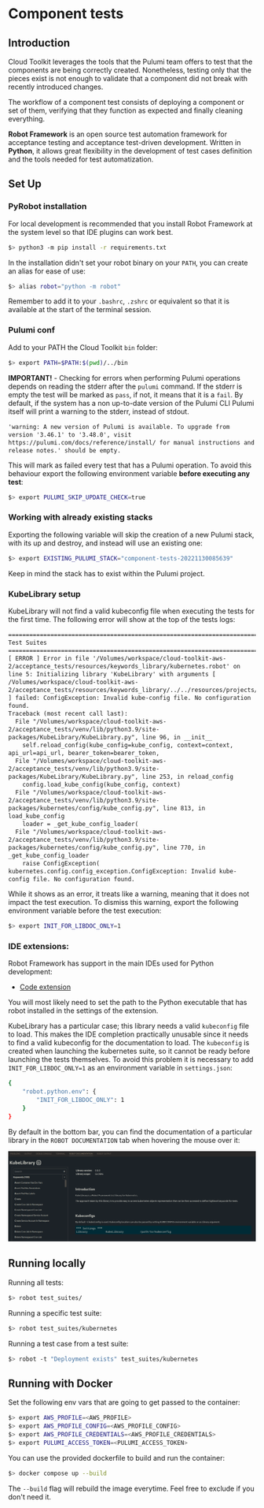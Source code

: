 # Component tests

## Introduction

Cloud Toolkit leverages the tools that the Pulumi team offers to test that the components are being correctly created. Nonetheless, testing only that the pieces exist is not enough to validate that a component did not break with recently introduced changes.

The workflow of a component test consists of deploying a component or set of them, verifying that they function as expected and finally cleaning everything.

**Robot Framework** is an open source test automation framework for acceptance testing and acceptance test-driven development. Written in **Python**, it allows great flexibility in the development of test cases definition and the tools needed for test automatization.

## Set Up

### PyRobot installation

For local development is recommended that you install Robot Framework at the system level so that IDE plugins can work best.

```bash
$> python3 -m pip install -r requirements.txt
```

In the installation didn't set your robot binary on your `PATH`, you can create an alias for ease of use:

```bash
$> alias robot="python -m robot"
```

Remember to add it to your `.bashrc`, `.zshrc` or equivalent so that it is available at the start of the terminal session.

### Pulumi conf

Add to your PATH the Cloud Toolkit `bin` folder:

```bash
$> export PATH=$PATH:$(pwd)/../bin
```

**IMPORTANT!** - Checking for errors when performing Pulumi operations depends on reading the stderr after the `pulumi` command. If the stderr is empty the test will be marked as `pass`, if not, it means that it is a `fail`.
By default, if the system has a non up-to-date version of the Pulumi CLI Pulumi itself will print a warning to the stderr, instead of stdout. 

```
'warning: A new version of Pulumi is available. To upgrade from version '3.46.1' to '3.48.0', visit https://pulumi.com/docs/reference/install/ for manual instructions and release notes.' should be empty.
```

This will mark as failed every test that has a Pulumi operation. To avoid this behaviour export the following environment variable **before executing any test**:

```bash
$> export PULUMI_SKIP_UPDATE_CHECK=true
```

### Working with already existing stacks

Exporting the following variable will skip the creation of a new Pulumi stack, with its up and destroy, and instead will use an existing one:

```bash
$> export EXISTING_PULUMI_STACK="component-tests-20221130085639"
```

Keep in mind the stack has to exist within the Pulumi project.

### KubeLibrary setup

KubeLibrary will not find a valid kubeconfig file when executing the tests for the first time. The following error will show at the top of the tests logs:

```
==============================================================================
Test Suites
==============================================================================
[ ERROR ] Error in file '/Volumes/workspace/cloud-toolkit-aws-2/acceptance_tests/resources/keywords_library/kubernetes.robot' on line 5: Initializing library 'KubeLibrary' with arguments [ /Volumes/workspace/cloud-toolkit-aws-2/acceptance_tests/resources/keywords_library/../../resources/projects/kubernetes/kubeconfig ] failed: ConfigException: Invalid kube-config file. No configuration found.
Traceback (most recent call last):
  File "/Volumes/workspace/cloud-toolkit-aws-2/acceptance_tests/venv/lib/python3.9/site-packages/KubeLibrary/KubeLibrary.py", line 96, in __init__
    self.reload_config(kube_config=kube_config, context=context, api_url=api_url, bearer_token=bearer_token,
  File "/Volumes/workspace/cloud-toolkit-aws-2/acceptance_tests/venv/lib/python3.9/site-packages/KubeLibrary/KubeLibrary.py", line 253, in reload_config
    config.load_kube_config(kube_config, context)
  File "/Volumes/workspace/cloud-toolkit-aws-2/acceptance_tests/venv/lib/python3.9/site-packages/kubernetes/config/kube_config.py", line 813, in load_kube_config
    loader = _get_kube_config_loader(
  File "/Volumes/workspace/cloud-toolkit-aws-2/acceptance_tests/venv/lib/python3.9/site-packages/kubernetes/config/kube_config.py", line 770, in _get_kube_config_loader
    raise ConfigException(
kubernetes.config.config_exception.ConfigException: Invalid kube-config file. No configuration found.
```

While it shows as an error, it treats like a warning, meaning that it does not impact the test execution. To dismiss this warning, export the following environment variable before the test execution:

```bash
$> export INIT_FOR_LIBDOC_ONLY=1
```

### IDE extensions:

Robot Framework has support in the main IDEs used for Python development:

* [Code extension](https://open-vsx.org/extension/robocorp/robotframework-lsp)

You will most likely need to set the path to the Python executable that has robot installed in the settings of the extension.

KubeLibrary has a particular case; this library needs a valid `kubeconfig` file to load. This makes the IDE completion practically unusable since it needs to find a valid kubeconfig for the documentation to load. The `kubeconfig` is created when launching the kubernetes suite, so it cannot be ready before launching the tests themselves. To avoid this problem it is necessary to add `INIT_FOR_LIBDOC_ONLY=1` as an environment variable in `settings.json`:

```bash
{
    "robot.python.env": {
        "INIT_FOR_LIBDOC_ONLY": 1
    }
}
```

By default in the bottom bar, you can find the documentation of a particular library in the `ROBOT DOCUMENTATION` tab when hovering the mouse over it:

![](assets/KubeLIbrary.png)

## Running locally 

Running all tests:

```bash
$> robot test_suites/
```

Running a specific test suite:

```bash
$> robot test_suites/kubernetes
```

Running a test case from a test suite:

```bash
$> robot -t "Deployment exists" test_suites/kubernetes
```

## Running with Docker

Set the following env vars that are going to get passed to the container:

```bash
$> export AWS_PROFILE=<AWS_PROFILE>
$> export AWS_PROFILE_CONFIG=<AWS_PROFILE_CONFIG>
$> export AWS_PROFILE_CREDENTIALS=<AWS_PROFILE_CREDENTIALS>
$> export PULUMI_ACCESS_TOKEN=<PULUMI_ACCESS_TOKEN>
```

You can use the provided dockerfile to build and run the container:

```bash
$> docker compose up --build 
```

The `--build` flag will rebuild the image everytime. Feel free to exclude if you don't need it.
